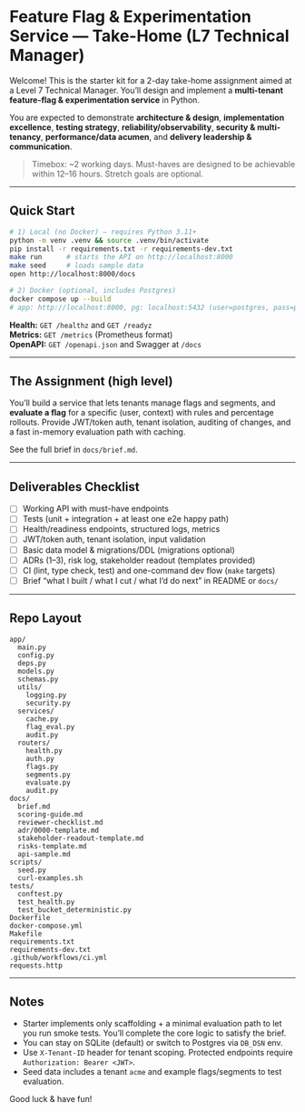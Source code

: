 # Feature Flag & Experimentation Service — Take-Home (L7 Technical Manager)

Welcome! This is the starter kit for a 2-day take-home assignment aimed at a Level 7 Technical Manager. You’ll design and implement a **multi-tenant feature-flag & experimentation service** in Python.

You are expected to demonstrate **architecture & design**, **implementation excellence**, **testing strategy**, **reliability/observability**, **security & multi-tenancy**, **performance/data acumen**, and **delivery leadership & communication**.

> Timebox: ~2 working days. Must-haves are designed to be achievable within 12–16 hours. Stretch goals are optional.

---

## Quick Start

```bash
# 1) Local (no Docker) — requires Python 3.11+
python -m venv .venv && source .venv/bin/activate
pip install -r requirements.txt -r requirements-dev.txt
make run      # starts the API on http://localhost:8000
make seed     # loads sample data
open http://localhost:8000/docs

# 2) Docker (optional, includes Postgres)
docker compose up --build
# app: http://localhost:8000, pg: localhost:5432 (user=postgres, pass=postgres)
```

**Health:** `GET /healthz` and `GET /readyz`  
**Metrics:** `GET /metrics` (Prometheus format)  
**OpenAPI:** `GET /openapi.json` and Swagger at `/docs`

---

## The Assignment (high level)

You’ll build a service that lets tenants manage flags and segments, and **evaluate a flag** for a specific (user, context) with rules and percentage rollouts. Provide JWT/token auth, tenant isolation, auditing of changes, and a fast in-memory evaluation path with caching.

See the full brief in `docs/brief.md`.

---

## Deliverables Checklist

- [ ] Working API with must-have endpoints
- [ ] Tests (unit + integration + at least one e2e happy path)
- [ ] Health/readiness endpoints, structured logs, metrics
- [ ] JWT/token auth, tenant isolation, input validation
- [ ] Basic data model & migrations/DDL (migrations optional)
- [ ] ADRs (1–3), risk log, stakeholder readout (templates provided)
- [ ] CI (lint, type check, test) and one-command dev flow (`make` targets)
- [ ] Brief “what I built / what I cut / what I’d do next” in README or `docs/`

---

## Repo Layout

```
app/
  main.py
  config.py
  deps.py
  models.py
  schemas.py
  utils/
    logging.py
    security.py
  services/
    cache.py
    flag_eval.py
    audit.py
  routers/
    health.py
    auth.py
    flags.py
    segments.py
    evaluate.py
    audit.py
docs/
  brief.md
  scoring-guide.md
  reviewer-checklist.md
  adr/0000-template.md
  stakeholder-readout-template.md
  risks-template.md
  api-sample.md
scripts/
  seed.py
  curl-examples.sh
tests/
  conftest.py
  test_health.py
  test_bucket_deterministic.py
Dockerfile
docker-compose.yml
Makefile
requirements.txt
requirements-dev.txt
.github/workflows/ci.yml
requests.http
```

---

## Notes

- Starter implements only scaffolding + a minimal evaluation path to let you run smoke tests. You’ll complete the core logic to satisfy the brief.
- You can stay on SQLite (default) or switch to Postgres via `DB_DSN` env.
- Use `X-Tenant-ID` header for tenant scoping. Protected endpoints require `Authorization: Bearer <JWT>`.
- Seed data includes a tenant `acme` and example flags/segments to test evaluation.

Good luck & have fun!
